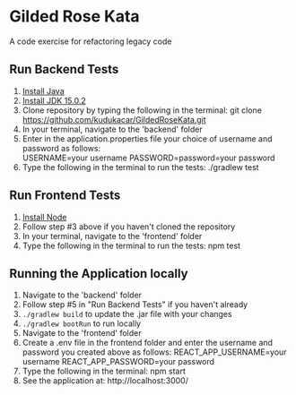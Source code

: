 # Gilded Rose Kata
A code exercise for refactoring legacy code

## Run Backend Tests
1. [Install Java](https://java.com/en/download/help/download_options.html)
2. [Install JDK 15.0.2](https://www.oracle.com/java/technologies/javase-jdk15-downloads.html)
3. Clone repository by typing the following in the terminal: git clone https://github.com/kudukacar/GildedRoseKata.git
4. In your terminal, navigate to the 'backend' folder
5. Enter in the application.properties file your choice of username and password as follows:  
    USERNAME=your username
    PASSWORD=password=your password
6. Type the following in the terminal to run the tests: ./gradlew test

## Run Frontend Tests
1. [Install Node](https://nodejs.dev/learn/how-to-install-nodejs)
2. Follow step #3 above if you haven't cloned the repository
3. In your terminal, navigate to the 'frontend' folder
4. Type the following in the terminal to run the tests:  npm test

## Running the Application locally
1. Navigate to the 'backend' folder
2. Follow step #5 in "Run Backend Tests" if you haven't already
3. `./gradlew build` to update the .jar file with your changes
4. `./gradlew bootRun` to run locally
5. Navigate to the 'frontend' folder
6. Create a .env file in the frontend folder and enter the username and password you created above as follows:
    REACT_APP_USERNAME=your username
    REACT_APP_PASSWORD=your password
7. Type the following in the terminal: npm start
8. See the application at:  http://localhost:3000/

